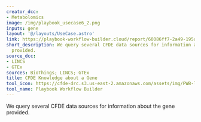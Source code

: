 ```yaml
---
creator_dcc:
- Metabolomics
image: /img/playbook_usecase6_2.png
inputs: gene
layout: '@/layouts/UseCase.astro'
link: https://playbook-workflow-builder.cloud/report/60086ff7-2a49-195a-9682-146e763e32cc
short_description: We query several CFDE data sources for information about the gene
  provided.
source_dcc:
- LINCS
- GTEx
sources: BioThings; LINCS; GTEx
title: CFDE Knowledge about a Gene
tool_icon: https://cfde-drc.s3.us-east-2.amazonaws.com/assets/img/PWB-logo-2024.png
tool_name: Playbook Workflow Builder
---
```

We query several CFDE data sources for information about the gene provided.